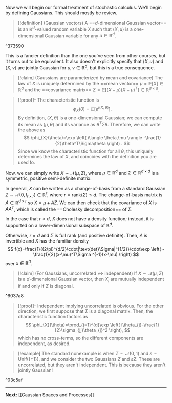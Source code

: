 Now we will begin our formal treatment of stochastic calculus. We'll begin by defining Gaussians. This should mostly be review.

> [!definition] (Gaussian vectors)
> A ==$d$-dimensional Gaussian vector== is an $\mathbb{R}^{d}$-valued random variable $X$  such that $\langle X,u \rangle$ is a one-dimensional Gaussian variable for any $u\in \mathbb{R}^{d}$.

^373590

This is a fancier definition than the one you've seen from other courses, but it turns out to be equivalent. It also doesn't explicitly specify that $\langle X,u \rangle$ and $\langle X,v \rangle$ are jointly Gaussian for $u,v\in \mathbb{R}^{d}$, but this is a true consequence.

> [!claim] (Gaussians are parameterized by mean and covariance)
> The law of $X$ is uniquely determined by the ==mean vector== $\mu=\mathbb{E}[X]\in \mathbb{R}^{d}$ and the ==covariance matrix== $\Sigma=\mathbb{E}[(X-\mu)(X-\mu)^T]\in \mathbb{R}^{d\times d}$.

> [!proof]-
> The characteristic function is
> $$
> \phi_{X}(\theta)=\mathbb{E}\left[ e^{i\langle X,\theta \rangle } \right].
> $$
> By definition, $\langle X,\theta \rangle$ is a one-dimensional Gaussian; we can compute its mean as $\langle \mu,\theta \rangle$ and its variance as $\theta^T\Sigma\theta$. Therefore, we can write the above as
> $$
> \phi_{X}(\theta)=\exp \left( i\langle \theta,\mu \rangle -\frac{1}{2}\theta^T\Sigma\theta \right) .
> $$
> Since we know the characteristic function for all $\theta$, this uniquely determines the law of $X$, and coincides with the definition you are used to.

Now, we can simply write $X\sim \mathcal{N}(\mu,\Sigma)$, where $\mu \in \mathbb{R}^{d}$ and $\Sigma \in \mathbb{R}^{d\times d}$ is a symmetric, positive semi-definite matrix.

In general, $X$ can be written as a change-of-basis from a standard Gaussian $Z\sim \mathcal{N}(0,I_{r\times r})\in \mathbb{R}^{r}$, where $r=\text{rank}(\Sigma)\leq d$. The change-of-basis matrix is $A\in \mathbb{R}^{d\times r}$ so $X=\mu+AZ$. We can then check that the covariance of $X$ is $A A^T$, which is called the ==Cholesky decomposition== of $\Sigma$.

In the case that $r<d$, $X$ does not have a density function; instead, it is supported on a lower-dimensional subspace of $\mathbb{R}^{d}$.

Otherwise, $r=d$ and $\Sigma$ is full rank (and positive definite). Then, $A$ is invertible and $X$ has the familiar density
$$
f(x)=\frac{1}{(2\pi)^{d/2}\cdot|\text{det}\Sigma|^{1/2}}\cdot\exp \left( -\frac{1}{2}(x-\mu)^T\Sigma ^{-1}(x-\mu) \right) 
$$
over $x \in \mathbb{R}^{d}$.

> [!claim] (For Gaussians, uncorrelated $\Longleftrightarrow$ independent)
> If $X\sim \mathcal{N}(\mu,\Sigma)$ is a $d$-dimensional Gaussian vector, then $X_{i}$ are mutually independent if and only if $\Sigma$ is diagonal.

^6037a8

> [!proof]-
> Independent implying uncorrelated is obvious. For the other direction, we first suppose that $\Sigma$ is a diagonal matrix. Then, the characteristic function factors as
> $$
> \phi_{X}(\theta)=\prod_{j=1}^{d}\exp \left( i\theta_{j}-\frac{1}{2}\sigma_{jj}\theta_{j}^2 \right),
> $$
> which has no cross-terms, so the different components are independent, as desired.

> [!example]
> The standard nonexample is when $Z\sim \mathcal{N}(0,1)$ and $\varepsilon \sim \text{Unif}(\{ \pm 1 \})$, and we consider the two Gaussians $Z$ and $\varepsilon Z$. These are uncorrelated, but they aren't independent. This is because they aren't jointly Gaussian!

^03c5af

---

**Next:** [[Gaussian Spaces and Processes]]